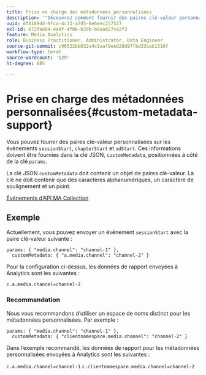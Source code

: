 ```yaml
---
title: Prise en charge des métadonnées personnalisées
description: '"Découvrez comment fournir des paires clé-valeur personnalisées sur les événements sessionStart, chapterStart et adStart."'
uuid: df4109dd-9fca-4c33-a7d5-8e6eec257527
exl-id: 672fa804-4a4f-4f06-b29b-b0aad27ca2f3
feature: Media Analytics
role: Business Practitioner, Administrator, Data Engineer
source-git-commit: c96532bb032a4c9aaf9eed28d97fbd33ceb1516f
workflow-type: tm+mt
source-wordcount: '129'
ht-degree: 88%

---
```


# Prise en charge des métadonnées personnalisées{#custom-metadata-support}

Vous pouvez fournir des paires clé-valeur personnalisées sur les événements `sessionStart`, `chapterStart` et `adStart`. Ces informations doivent être fournies dans la clé JSON, `customMetadata`, positionnées à côté de la clé `params`.

La clé JSON `customMetadata` doit contenir un objet de paires clé-valeur. La clé ne doit contenir que des caractères alphanumériques, un caractère de soulignement et un point.

[Événements d’API MA Collection](/help/media-collection-api/mc-api-ref/mc-api-events-req.md)

## Exemple

Actuellement, vous pouvez envoyer un événement `sessionStart` avec la paire clé-valeur suivante :

```
params: { "media.channel": "channel-1" },
  customMetadata: { "a.media.channel": "channel-2" }
```

Pour la configuration ci-dessus, les données de rapport envoyées à Analytics sont les suivantes :

`c.a.media.channel=channel-2`

### Recommandation

Nous vous recommandons d’utiliser un espace de noms distinct pour les métadonnées personnalisées. Par exemple :

```
params: { "media.channel": "channel-1" },
  customMetadata: { "clientnamespace.media.channel": "channel-2" }
```

Dans l’exemple recommandé, les données de rapport pour les métadonnées personnalisées envoyées à Analytics sont les suivantes :

`c.a.media.channel=channel-1`
`c.clientnamespace.media.channel=channel-2`
